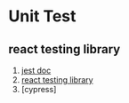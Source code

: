 # Unit Test

## react testing library

1. [jest doc](https://jestjs.io/docs/getting-started)
2. [react testing library](https://testing-library.com/docs/react-testing-library/intro/)
3. [cypress]
